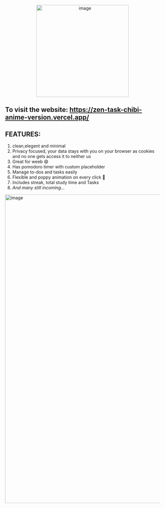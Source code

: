 <p align="center">
<img width="300" height="300" alt="image" src="https://github.com/user-attachments/assets/50d52baa-df43-4ab7-839f-1f3fb336e405" />
</p>

To visit the website:
https://zen-task-chibi-anime-version.vercel.app/
--
## **FEATURES:**  
 1. clean,elegent and minimal  
 2. Privacy focused, your data stays with you on your browser as cookies and no one gets access it to neither us  
 3. Great for weeb 😄  
 4. Has pomodoro timer with custom placeholder  
 5. Manage to-dos and tasks easily  
 6. Flexible and poppy animation on every click 💮  
 7. Includes streak, total study time and Tasks
 8.  *And many still incoming...*
<img width="1706" height="1006" alt="image" src="https://github.com/user-attachments/assets/fe1fff44-c880-4082-80fc-7111cb4fbacc" />
